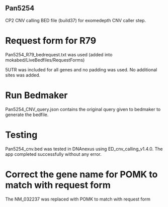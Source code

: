 ## Pan5254

CP2 CNV calling BED file (build37) for exomedepth CNV caller step.

# Request form for R79
Pan5254_R79_bedrequest.txt was used  (added into mokabed/LiveBedfiles/RequestForms)

5UTR was included for all genes and no padding was used. No additional sites was added.

# Run Bedmaker
Pan5254_CNV_query.json contains the original query given to bedmaker to generate the bedfile.

# Testing
Pan5254_cnv.bed was tested in DNAnexus using ED_cnv_calling_v1.4.0. The app completed successfully without any error.

# Correct the gene name for POMK to match with request form
The NM_032237 was replaced with POMK to match with request form 
